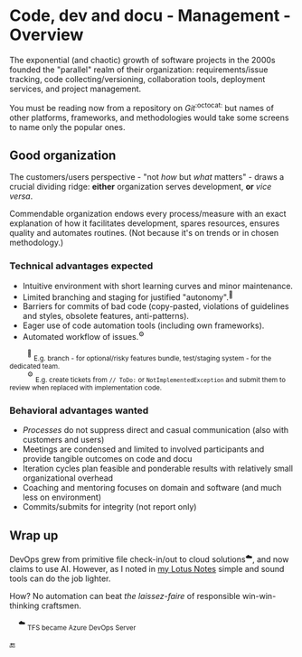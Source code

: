 # Code, dev and docu - Management - Overview

The exponential (and chaotic) growth of software projects in the 2000s founded the "parallel" realm of their organization: requirements/issue tracking, code collecting/versioning, collaboration tools, deployment services, and project management.

You must be reading now from a repository on _Git_<sup>:octocat:</sup> but names of other platforms, frameworks, and methodologies would take some screens to name only the popular ones.

## Good organization

The customers/users perspective - "not _how_ but _what_ matters" - draws a crucial dividing ridge: **either** organization serves development, **or** _vice versa_.

Commendable organization endows every process/measure with an exact explanation of how it facilitates development, spares resources, ensures quality and automates routines. (Not because it's on trends or in chosen methodology.)

### Technical advantages expected

+ Intuitive environment with short learning curves and minor maintenance.
+ Limited branching and staging for justified "autonomy".<sup>🌵</sup>
+ Barriers for commits of bad code (copy-pasted, violations of guidelines and styles, obsolete features, anti-patterns).
+ Eager use of code automation tools (including own frameworks).
+ Automated workflow of issues.<sup>⚙️</sup>

&nbsp;&nbsp;&nbsp;&nbsp;&nbsp;&nbsp;&nbsp;&nbsp;<sup>🌵</sup> <sub>E.g. branch - for optional/risky features bundle, test/staging system - for the dedicated team.</sub>\
&nbsp;&nbsp;&nbsp;&nbsp;&nbsp;&nbsp;&nbsp;&nbsp;<sup>⚙️</sup> <sub>E.g. create tickets from `// ToDo:` or `NotImplementedException` and submit them to review when replaced with implementation code.</sub>

### Behavioral advantages wanted

+ _Processes_ do not suppress direct and casual communication (also with customers and users)
+ Meetings are condensed and limited to involved participants and provide tangible outcomes on code and docu
+ Iteration cycles plan feasible and ponderable results with relatively small organizational overhead
+ Coaching and mentoring focuses on domain and software (and much less on environment)
+ Commits/submits for integrity (not report only)

## Wrap up

DevOps grew from primitive file check-in/out to cloud solutions<sup>☁️</sup>, and now claims to use AI. However, as I noted in [my Lotus Notes](../../pencraft/README+/essays/README+/LN-view.md) simple and sound tools can do the job lighter.

How? No automation can beat _the laissez-faire_ of responsible win-win-thinking craftsmen.

&nbsp;&nbsp;&nbsp;&nbsp;<sup>☁️</sup> <sub>TFS became Azure DevOps Server</sub>

🔚
